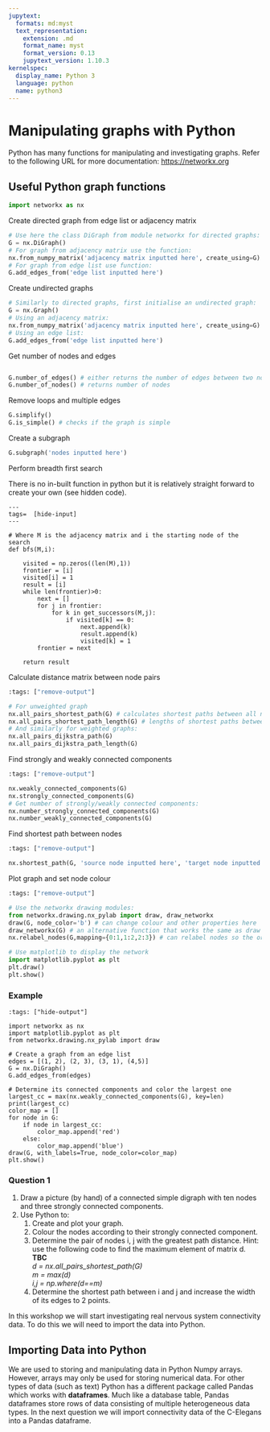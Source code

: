 ```yaml
---
jupytext:
  formats: md:myst
  text_representation:
    extension: .md
    format_name: myst
    format_version: 0.13
    jupytext_version: 1.10.3
kernelspec:
  display_name: Python 3
  language: python
  name: python3
---
```


# Manipulating graphs with Python

Python has many functions for manipulating and investigating graphs.
Refer to the following URL for more documentation:
<https://networkx.org>

## Useful Python graph functions

``` python
import networkx as nx
```
Create directed graph from edge list or adjacency matrix

``` python
# Use here the class DiGraph from module networkx for directed graphs:
G = nx.DiGraph()
# For graph from adjacency matrix use the function:
nx.from_numpy_matrix('adjacency matrix inputted here', create_using=G)
# For graph from edge list use function:
G.add_edges_from('edge list inputted here')
```
Create undirected graphs
``` python
# Similarly to directed graphs, first initialise an undirected graph:
G = nx.Graph()
# Using an adjacency matrix:
nx.from_numpy_matrix('adjacency matrix inputted here', create_using=G)
# Using an edge list:
G.add_edges_from('edge list inputted here')
```

Get number of nodes and edges
``` python

G.number_of_edges() # either returns the number of edges between two nodes if specified or the total number of edges
G.number_of_nodes() # returns number of nodes
```

Remove loops and multiple edges
```python
G.simplify()
G.is_simple() # checks if the graph is simple
```

Create a subgraph
```python
G.subgraph('nodes inputted here')
```

Perform breadth first search

There is no in-built function in python but it is relatively straight forward to create your own (see hidden code).
```{code-cell} ipython3
---
tags=  [hide-input]
---

# Where M is the adjacency matrix and i the starting node of the search
def bfs(M,i):

    visited = np.zeros((len(M),1))
    frontier = [i]
    visited[i] = 1
    result = [i]
    while len(frontier)>0:
        next = []
        for j in frontier:
            for k in get_successors(M,j):
                if visited[k] == 0:
                    next.append(k)
                    result.append(k)
                    visited[k] = 1
        frontier = next

    return result

```

Calculate distance matrix between node pairs
```python
:tags: ["remove-output"]

# For unweighted graph
nx.all_pairs_shortest_path(G) # calculates shortest paths between all nodes
nx.all_pairs_shortest_path_length(G) # lengths of shortest paths between nodes 
# And similarly for weighted graphs:
nx.all_pairs_dijkstra_path(G)
nx.all_pairs_dijkstra_path_length(G)
```

Find strongly and weakly connected components
``` python
:tags: ["remove-output"]

nx.weakly_connected_components(G)
nx.strongly_connected_components(G)
# Get number of strongly/weakly connected components:
nx.number_strongly_connected_components(G)
nx.number_weakly_connected_components(G)
```
Find shortest path between nodes
```python
:tags: ["remove-output"]

nx.shortest_path(G, 'source node inputted here', 'target node inputted here')
```

Plot graph and set node colour
```python
:tags: ["remove-output"]

# Use the networkx drawing modules:
from networkx.drawing.nx_pylab import draw, draw_networkx
draw(G, node_color='b') # can change colour and other properties here
draw_networkx(G) # an alternative function that works the same as draw
nx.relabel_nodes(G,mapping={0:1,1:2,2:3}) # can relabel nodes so the ordering is the same as in matlab

# Use matplotlib to display the network
import matplotlib.pyplot as plt
plt.draw()
plt.show()
```

### Example

```{code-cell} ipython3
:tags: ["hide-output"]

import networkx as nx
import matplotlib.pyplot as plt
from networkx.drawing.nx_pylab import draw

# Create a graph from an edge list 
edges = [(1, 2), (2, 3), (3, 1), (4,5)]
G = nx.DiGraph()
G.add_edges_from(edges)

# Determine its connected components and color the largest one
largest_cc = max(nx.weakly_connected_components(G), key=len)
print(largest_cc)
color_map = []
for node in G:
    if node in largest_cc:
        color_map.append('red')
    else:
        color_map.append('blue')
draw(G, with_labels=True, node_color=color_map)
plt.show()
```

### Question 1
1.  Draw a picture (by hand) of a connected simple digraph with ten nodes and three strongly connected components.
1. Use Python to:
    1. Create and plot your graph.
    1. Colour the nodes according to their strongly connected component.
    1. Determine the pair of nodes i, j with the greatest path distance. Hint: use the following code to find the maximum element of matrix d. **TBC** <br>
        *d = nx.all_pairs_shortest_path(G)* <br>
        *m = max(d)* <br>
        *i,j = np.where(d==m)* 
    1. Determine the shortest path between i and j and increase the width of its edges to 2 points.

In this workshop we will start investigating real nervous system connectivity data. To do this we will need to import the data into Python.

## Importing Data into Python

We are used to storing and manipulating data in Python Numpy arrays. However, arrays may only be used for storing numerical data. For other types of data (such as text) Python has a different package called Pandas which works with **dataframes**. Much like a database table, Pandas dataframes store rows of data consisting of multiple heterogeneous data types. In the next question we will import connectivity data of the C-Elegans into a Pandas dataframe.

